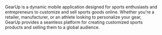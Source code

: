 GearUp is a dynamic mobile application designed for sports enthusiasts and entrepreneurs to customize and sell sports goods online. Whether you're a retailer, manufacturer, or an athlete looking to personalize your gear, GearUp provides a seamless platform for creating customized sports products and selling them to a global audience.
